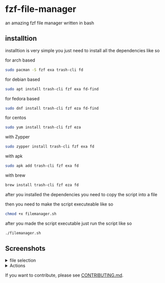 
# fzf-file-manager
an amazing fzf file manager written in bash

## installtion
installtion is very simple you just need to install all the dependencies like so 

for arch based
```sh
sudo pacman -S fzf exa trash-cli fd
```
for debian based
```sh
sudo apt install trash-cli fzf exa fd-find
```

for fedora based
```sh
sudo dnf install trash-cli fzf eza fd-find
```
for centos
```sh
sudo yum install trash-cli fzf eza
```
with Zypper
```sh
sudo zypper install trash-cli fzf exa fd
```
with apk
```sh
sudo apk add trash-cli fzf exa fd
```

with brew
```sh
brew install trash-cli fzf eza fd
```


after you installed the dependencies you need to copy the script into a file 

then you need to make the script executeable like so

```sh
chmod +x filemanager.sh
```

after you made the script executable just run the script like so
```sh
./filemanager.sh
```
## Screenshots


<details>
  <summary>file selection</summary>
  <img src="imgs/Screenshot%20from%202025-09-23%2020-58-24.png" alt="Screenshot 1" width="600"/>
</details>

<details>
  <summary>Actions</summary>
  <img src="imgs/Screenshot%20from%202025-09-23%2020-58-28.png" alt="Screenshot 2" width="700"/>
</details>

If you want to contribute, please see [CONTRIBUTING.md](CONTRIBUTING.md).
